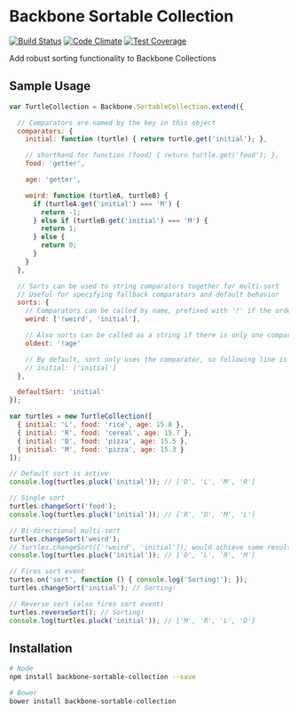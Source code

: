 # Backbone Sortable Collection

[![Build Status](https://travis-ci.org/golmansax/backbone-sortable-collection.svg?branch=master)](https://travis-ci.org/golmansax/backbone-sortable-collection)
[![Code Climate](https://codeclimate.com/github/golmansax/backbone-sortable-collection/badges/gpa.svg)](https://codeclimate.com/github/golmansax/backbone-sortable-collection)
[![Test Coverage](https://codeclimate.com/github/golmansax/backbone-sortable-collection/badges/coverage.svg)](https://codeclimate.com/github/golmansax/backbone-sortable-collection)

Add robust sorting functionality to Backbone Collections

## Sample Usage
```js
var TurtleCollection = Backbone.SortableCollection.extend({

  // Comparators are named by the key in this object
  comparators: {
    initial: function (turtle) { return turtle.get('initial'); },

    // shorthand for function (food) { return turtle.get('food'); },
    food: 'getter',

    age: 'getter',

    weird: function (turtleA, turtleB) {
      if (turtleA.get('initial') === 'M') {
        return -1;
      } else if (turtleB.get('initial') === 'M') {
        return 1;
      } else {
        return 0;
      }
    }
  },

  // Sorts can be used to string comparators together for multi-sort
  // Useful for specifying fallback comparators and default behavior
  sorts: {
    // Comparators can be called by name, prefixed with '!' if the order should be descending
    weird: ['!weird', 'initial'],

    // Also sorts can be called as a string if there is only one comparator
    oldest: '!age'

    // By default, sort only uses the comparator, so following line is redundant
    // initial: ['initial']
  },

  defaultSort: 'initial'
});

var turtles = new TurtleCollection([
  { initial: 'L', food: 'rice', age: 15.8 },
  { initial: 'R', food: 'cereal', age: 15.7 },
  { initial: 'D', food: 'pizza', age: 15.5 },
  { initial: 'M', food: 'pizza', age: 15.3 }
]);

// Default sort is active
console.log(turtles.pluck('initial')); // ['D', 'L', 'M', 'R']

// Single sort
turtles.changeSort('food');
console.log(turtles.pluck('initial')); // ['R', 'D', 'M', 'L']

// Bi-directional multi-sort
turtles.changeSort('weird');
// turtles.changeSort(['!weird', 'initial']); would achieve same result
console.log(turtles.pluck('initial')); // ['D', 'L', 'R', 'M']

// Fires sort event
turtes.on('sort', function () { console.log('Sorting!'); });
turtles.changeSort('initial'); // Sorting!

// Reverse sort (also fires sort event)
turtles.reverseSort(); // Sorting!
console.log(turtles.pluck('initial')); // ['M', 'R', 'L', 'D']
```

## Installation
```bash
# Node
npm install backbone-sortable-collection --save

# Bower
bower install backbone-sortable-collection
```
